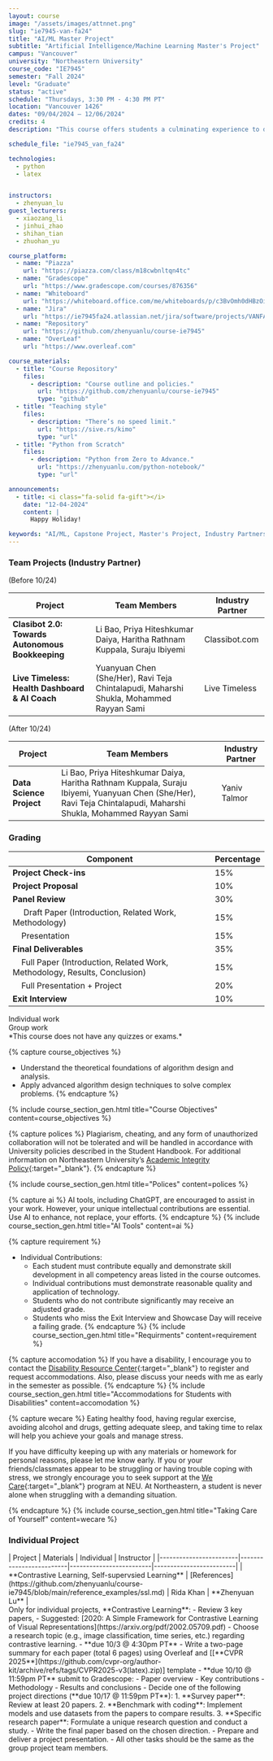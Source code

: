 ```yaml
---
layout: course
image: "/assets/images/attnnet.png"
slug: "ie7945-van-fa24"
title: "AI/ML Master Project" 
subtitle: "Artificial Intelligence/Machine Learning Master's Project"
campus: "Vancouver"
university: "Northeastern University"
course_code: "IE7945"
semester: "Fall 2024"
level: "Graduate"
status: "active"
schedule: "Thursdays, 3:30 PM - 4:30 PM PT"
location: "Vancouver 1426"
dates: "09/04/2024 – 12/06/2024"
credits: 4
description: "This course offers students a culminating experience to demonstrate proficiency in key concepts learned throughout their programs in core and elective courses. Designed to reinforce concepts in ethics and basic research principles, beyond an emphasis on technical knowledge."

schedule_file: "ie7945_van_fa24"

technologies:
  - python
  - latex


instructors:
  - zhenyuan_lu
guest_lecturers:
  - xiaozang_li
  - jinhui_zhao
  - shihan_tian
  - zhuohan_yu

course_platform: 
  - name: "Piazza"
    url: "https://piazza.com/class/m18cwbnltqn4tc"
  - name: "Gradescope"
    url: "https://www.gradescope.com/courses/876356"
  - name: "Whiteboard"
    url: "https://whiteboard.office.com/me/whiteboards/p/c3BvOmh0dHBzOi8vbm9ydGhlYXN0ZXJuLW15LnNoYXJlcG9pbnQuY29tL3BlcnNvbmFsL3poX2x1X25vcnRoZWFzdGVybl9lZHU%3D/b!m_J_swoA4U-F-51OMzrG7aR0C-BkFe5MtO08JhGWEPUr1lhY5cdvTrLZjnDru-79/01GDWMXU4QNCHN4KJKPJCKKZAM2WBRLBDT?source=applauncher&auth_upn=zh.lu%40northeastern.edu"
  - name: "Jira"
    url: "https://ie7945fa24.atlassian.net/jira/software/projects/VANFA24/boards/1/backlog?epics=visible&atlOrigin=eyJpIjoiMGRlNTBlN2E3ZGE3NDBiZTg2YmQzY2NiNDA2MDA1NjQiLCJwIjoiaiJ9"
  - name: "Repository"
    url: "https://github.com/zhenyuanlu/course-ie7945"
  - name: "OverLeaf"
    url: "https://www.overleaf.com"

course_materials:
  - title: "Course Repository"
    files:
      - description: "Course outline and policies."
        url: "https://github.com/zhenyuanlu/course-ie7945"
        type: "github"
  - title: "Teaching style"
    files:
      - description: "There’s no speed limit."
        url: "https://sive.rs/kimo"
        type: "url"
  - title: "Python from Scratch"
    files:
      - description: "Python from Zero to Advance."
        url: "https://zhenyuanlu.com/python-notebook/"
        type: "url"

announcements:
  - title: <i class="fa-solid fa-gift"></i>
    date: "12-04-2024"
    content: |
      Happy Holiday!

keywords: "AI/ML, Capstone Project, Master's Project, Industry Partnership"
---
```






<!-- Indi Project -->
<div class="mb-4">
<h3 class="text-2xl font-bold mb-4">Team Projects (Industry Partner)</h3>
  <div class="bg-white rounded-xl pt-0.5 pb-0.5 pl-8 pr-8 shadow-sm" markdown='1'>
  <div class="text-sm text-gray-500 italic">
  (Before 10/24) 
  </div>

| Project    | Team Members     | Industry Partner       |
|------------|------------------|------------------------|
| **Clasibot 2.0: Towards Autonomous Bookkeeping**  | Li Bao, Priya Hiteshkumar Daiya, Haritha Rathnam Kuppala, Suraju Ibiyemi | Classibot.com          | 
| **Live Timeless: Health Dashboard & AI Coach**   | Yuanyuan Chen (She/Her), Ravi Teja Chintalapudi, Maharshi Shukla, Mohammed Rayyan Sami | Live Timeless | 

  </div>
</div>

<div class="mb-4">
  <div class="bg-white rounded-xl pt-0.5 pb-0.5 pl-8 pr-8 shadow-sm" markdown='1'>

<div class="text-sm text-gray-500 italic">
(After 10/24) 
</div>

| Project    | Team Members     | Industry Partner       |
|------------|------------------|------------------------|
| **Data Science Project**                     | Li Bao, Priya Hiteshkumar Daiya, Haritha Rathnam Kuppala, Suraju Ibiyemi, Yuanyuan Chen (She/Her), Ravi Teja Chintalapudi, Maharshi Shukla, Mohammed Rayyan Sami  | Yaniv Talmor    |
  
  </div>
</div>


<!-- Course Grading-->
<div class="mb-8">
<h3 class="text-2xl font-bold mb-4">Grading</h3>
  <div class="max-w-2xl bg-white rounded-xl pt-1.5 pb-1.5 pl-8 pr-8 shadow-sm" markdown='1'>

  | Component             | Percentage |
  |-----------------------|------------|
  | **Project Check-ins** <i class="fa-solid fa-user text-sm text-purple-500">          | 15%        |
  | **Project Proposal** <i class="fa-solid fa-user-group text-sm text-blue-500">        | 10%        |
  | **Panel Review**  <i class="fa-solid fa-user-group text-sm text-blue-500">      | 30%        |
  | &nbsp;&nbsp;&nbsp;&nbsp; Draft Paper (Introduction, Related Work, Methodology)   | 15%        |
  | &nbsp;&nbsp;&nbsp;&nbsp;Presentation | 15%        |
  | **Final Deliverables** <i class="fa-solid fa-user-group text-sm text-blue-500">       | 35%        |
  | &nbsp;&nbsp;&nbsp;&nbsp;Full Paper (Introduction, Related Work, Methodology, Results, Conclusion)   | 15%        |
  | &nbsp;&nbsp;&nbsp;&nbsp;Full Presentation + Project | 20%        |
  | **Exit Interview** <i class="fa-solid fa-user text-sm text-purple-500"> | 10%       |
  
<div class="flex items-center gap-4 mb-2 text-sm text-gray-600">
<div class="flex items-center gap-1">
  <i class="fa-solid fa-user text-purple-500"></i> Individual work
</div>
<div class="flex items-center gap-1">
  <i class="fa-solid fa-user-group text-blue-500"></i> Group work
</div>
</div>
<div class="text-sm text-gray-500 italic">
*This course does not have any quizzes or exams.*
</div>
</div>
</div>

<!-- Course Objectives-->
{% capture course_objectives %}
- Understand the theoretical foundations of algorithm design and analysis.
- Apply advanced algorithm design techniques to solve complex problems.
{% endcapture %}

{% include course_section_gen.html title="Course Objectives" content=course_objectives %}


<!-- Polices-->
{% capture polices %}
Plagiarism, cheating, and any form of unauthorized collaboration will not be tolerated and will be handled in accordance with University policies described in the Student Handbook. For additional information on Northeastern University’s [Academic Integrity Policy](http://www.northeastern.edu/osccr/academic-integrity-policy/){:target="_blank"}.
{% endcapture %}

{% include course_section_gen.html title="Polices" content=polices %}



{% capture ai %}
AI tools, including ChatGPT, are encouraged to assist in your work. However, your unique intellectual contributions are essential. Use AI to enhance, not replace, your efforts.
{% endcapture %}
{% include course_section_gen.html title="AI Tools" content=ai %}


{% capture requirement %}
- Individual Contributions:
  - Each student must contribute equally and demonstrate skill development in all competency areas listed in the course outcomes.
  - Individual contributions must demonstrate reasonable quality and application of technology.
  - Students who do not contribute significantly may receive an adjusted grade.
  - Students who miss the Exit Interview and Showcase Day will receive a failing grade.
{% endcapture %}
{% include course_section_gen.html title="Requirments" content=requirement %}



<!-- Accomodation -->
{% capture accomodation %}
If you have a disability, I encourage you to contact the [Disability Resource Center](http://www.northeastern.edu/drc/about-the-drc/){:target="_blank"} to register and request accommodations. Also, please discuss your needs with me as early in the semester as possible.
{% endcapture %}
{% include course_section_gen.html title="Accommodations for Students with Disabilities" content=accomodation %}


<!-- Wecare -->
{% capture wecare %}
Eating healthy food, having regular exercise, avoiding alcohol and drugs, getting adequate sleep, and taking time to relax will help you achieve your goals and manage stress.

If you have difficulty keeping up with any materials or homework for personal reasons, please let me know early. If you or your friends/classmates appear to be struggling or having trouble coping with stress, we strongly encourage you to seek support at the [We Care](https://studentlife.northeastern.edu/we-care/){:target="_blank"} program at NEU. At Northeastern, a student is never alone when struggling with a demanding situation.

{% endcapture %}
{% include course_section_gen.html title="Taking Care of Yourself" content=wecare %}



<!-- Indi Project -->
<div class="mb-4">
<h3 class="text-2xl font-bold mb-4">Individual Project</h3>
  <div class="bg-white rounded-xl pt-0.5 pb-0.5 pl-8 pr-8 shadow-sm" markdown='1'>
  | Project | Materials | Individual | Instructor  |
  |------------------------|-------------------------|-------------------------|-------------------------|
  | **Contrastive Learning, Self-supervsied Learning**  |   [References](https://github.com/zhenyuanlu/course-ie7945/blob/main/reference_examples/ssl.md)       | Rida Khan  | **Zhenyuan Lu**          |

  </div>
</div>

<div class="mb-8">
  <div class="bg-white rounded-xl pt-1.5 pb-1.5 pl-8 pr-8 shadow-sm leading-normal">
  Only for individual projects, **Contrastive Learning**:
  - Review 3 key papers,  
    - Suggested: [2020: A Simple Framework for Contrastive Learning of Visual Representations](https://arxiv.org/pdf/2002.05709.pdf)
    - Choose a research topic (e.g., image classification, time series, etc.) regarding contrastive learning.
      - **due 10/3 @ 4:30pm PT**
    - Write a two-page summary for each paper (total 6 pages) using Overleaf and [[**CVPR 2025**](https://github.com/cvpr-org/author-kit/archive/refs/tags/CVPR2025-v3(latex).zip)] template 
      - **due 10/10 @  11:59pm PT** submit to Gradescope:
        - Paper overview
        - Key contributions
        - Methodology
        - Results and conclusions
  - Decide one of the following project directions (**due 10/17 @ 11:59pm PT**):
    1. **Survey paper**: Review at least 20 papers.
    2. **Benchmark with coding**: Implement models and use datasets from the papers to compare results.
    3. **Specific research paper**: Formulate a unique research question and conduct a study.
  - Write the final paper based on the chosen direction.
  - Prepare and deliver a project presentation.
  - All other tasks should be the same as the group project team members.
  </div>
</div>